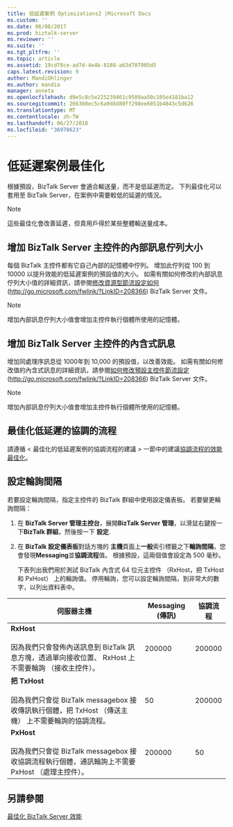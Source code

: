 ```yaml
---
title: 低延遲案例 Optimizations2 |Microsoft Docs
ms.custom: ''
ms.date: 06/08/2017
ms.prod: biztalk-server
ms.reviewer: ''
ms.suite: ''
ms.tgt_pltfrm: ''
ms.topic: article
ms.assetid: 19cd78ce-ad7d-4e4b-8188-a63d707905d5
caps.latest.revision: 9
author: MandiOhlinger
ms.author: mandia
manager: anneta
ms.openlocfilehash: d9e5c8c5e225239461c9509aa50c105e4181ba12
ms.sourcegitcommit: 266308ec5c6a9d8d80ff298ee6051b4843c5d626
ms.translationtype: MT
ms.contentlocale: zh-TW
ms.lasthandoff: 06/27/2018
ms.locfileid: "36978623"
---
```

# <a name="low-latency-scenario-optimizations"></a>低延遲案例最佳化
根據預設，BizTalk Server 會適合輸送量，而不是低延遲而定。 下列最佳化可以套用至 BizTalk Server，在案例中需要較低的延遲的情況。  
  
> [!NOTE]  
>  這些最佳化會改善延遲，但貴用戶得於某些整體輸送量成本。  
  
## <a name="increase-the-biztalk-server-host-internal-message-queue-size"></a>增加 BizTalk Server 主控件的內部訊息佇列大小  
 每個 BizTalk 主控件都有它自己內部的記憶體中佇列。 增加此佇列從 100 到 10000 以提升效能的低延遲案例的預設值的大小。 如需有關如何修改的內部訊息佇列大小值的詳細資訊，請參閱[修改資源型節流設定如何](http://go.microsoft.com/fwlink/?LinkID=208366)(http://go.microsoft.com/fwlink/?LinkID=208366) BizTalk Server 文件。  
  
> [!NOTE]  
>  增加內部訊息佇列大小值會增加主控件執行個體所使用的記憶體。  
  
## <a name="increase-the-biztalk-server-host-in-process-messages"></a>增加 BizTalk Server 主控件的內含式訊息  
 增加同處理序訊息從 1000年到 10,000 的預設值，以改善效能。 如需有關如何修改值的內含式訊息的詳細資訊，請參閱[如何修改預設主控件節流設定](http://go.microsoft.com/fwlink/?LinkID=208366)(http://go.microsoft.com/fwlink/?LinkID=208366) BizTalk Server 文件。  
  
> [!NOTE]  
>  增加內部訊息佇列大小值會增加主控件執行個體所使用的記憶體。  
  
## <a name="optimize-orchestrations-for-low-latency"></a>最佳化低延遲的協調的流程  
 請遵循 < 最佳化的低延遲案例的協調流程的建議 > 一節中的建議[協調流程的效能最佳化](../technical-guides/optimizing-orchestration-performance.md)。  
  
## <a name="configure-polling-intervals"></a>設定輪詢間隔  
 若要設定輪詢間隔，指定主控件的 BizTalk 群組中使用設定儀表板。 若要變更輪詢間隔：  
  
1. 在  **BizTalk Server 管理主控台**，展開**BizTalk Server 管理**，以滑鼠右鍵按一下**BizTalk 群組**，然後按一下 **設定**.  
  
2. 在  **BizTalk 設定儀表板**對話方塊的 **主機**頁面上**一般**索引標籤之下**輪詢間隔**，您會發現**Messaging**並**協調流程**值。 根據預設，這兩個值會設定為 500 毫秒。  
  
   下表列出我們用於測試 BizTalk 內含式 64 位元主控件 （RxHost，把 TxHost 和 PxHost） 上的輪詢值。 停用輪詢，您可以設定輪詢間隔，到非常大的數字，以列出資料表中。  
  
|伺服器主機|Messaging (傳訊)|協調流程|  
|------------------|---------------|-------------------|  
|**RxHost**<br /><br /> 因為我們只會發佈內送訊息到 BizTalk 訊息方塊，透過單向接收位置、 RxHost 上不需要輪詢 （接收主控件）。|200000|200000|  
|**把 TxHost**<br /><br /> 因為我們只會從 BizTalk messagebox 接收傳訊執行個體，把 TxHost （傳送主機） 上不需要輪詢的協調流程。|50|200000|  
|**PxHost**<br /><br /> 因為我們只會從 BizTalk messagebox 接收協調流程執行個體，通訊輪詢上不需要 PxHost （處理主控件）。|200000|50|  
  
## <a name="see-also"></a>另請參閱  
 [最佳化 BizTalk Server 效能](../technical-guides/optimizing-biztalk-server-performance.md)